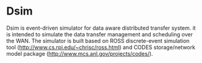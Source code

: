 Dsim
======

Dsim is event-driven simulator for data aware distributed transfer system. it is intended to simulate the data transfer management and scheduling over the WAN. The simulator is built based on ROSS discrete-event simulation tool (http://www.cs.rpi.edu/~chrisc/ross.html) and CODES storage/network model package (http://www.mcs.anl.gov/projects/codes/).
